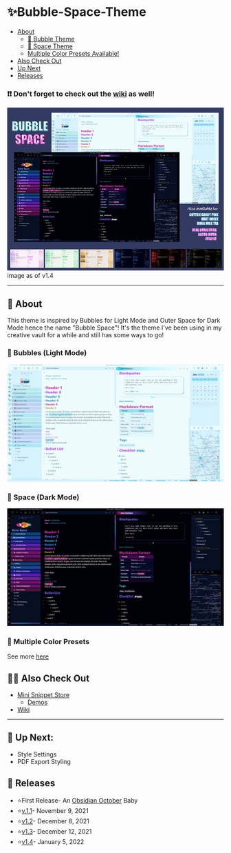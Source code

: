 # ✨Bubble-Space-Theme

- [About](https://github.com/Emrie-Candera/Bubble-Space-Theme#about)
	- [🔵 Bubble Theme](https://github.com/Emrie-Candera/Bubble-Space-Theme/blob/main/README.md#-bubbles-light-mode)
	- [🌌 Space Theme](https://github.com/Emrie-Candera/Bubble-Space-Theme/blob/main/README.md#-space-dark-mode)
	- [Multiple Color Presets Available!](https://github.com/Emrie-Candera/Bubble-Space-Theme/blob/main/README.md#-multiple-color-presets)
- [Also Check Out](https://github.com/Emrie-Candera/Bubble-Space-Theme/blob/main/README.md#-also-check-out)
- [Up Next](https://github.com/Emrie-Candera/Bubble-Space-Theme/blob/main/README.md#-up-next)
- [Releases](https://github.com/Emrie-Candera/Bubble-Space-Theme/blob/main/README.md#-releases)

### ❗❗ Don't forget to check out the [wiki](https://github.com/Emrie-Candera/Bubble-Space-Theme/wiki) as well!

<img src="https://github.com/Emrie-Candera/Bubble-Space-Theme/blob/main/images/Bubble%20Space%20v1.4.png?raw=true"></img>
image as of v1.4

---

## 📖 About
This theme is inspired by Bubbles for Light Mode and Outer Space for Dark Mode hence the name "Bubble Space"! It's the theme I've been using in my creative vault for a while and still has some ways to go! 

### 🔵 Bubbles (Light Mode)
![](https://github.com/Emrie-Candera/Bubble-Space-Theme/blob/main/images/Bubble%20v1.4.png)

### 🌌 Space (Dark Mode)
![](https://github.com/Emrie-Candera/Bubble-Space-Theme/blob/main/images/Space%20v1.4.png?raw=true)

### 🎨 Multiple Color Presets
See more [here](https://github.com/Emrie-Candera/Bubble-Space-Theme/wiki/Bubble-Space-Color-Presets)

## 🐱‍🚀 Also Check Out
- [Mini Snippet Store](https://github.com/Emrie-Candera/Bubble-Space-Theme/tree/main/Mini%20Snippet%20Store)
   - [Demos](https://github.com/Emrie-Candera/Bubble-Space-Theme/wiki/Mini-Snippet-Store-(Demos))
- [Wiki](https://github.com/Emrie-Candera/Bubble-Space-Theme/wiki)

---

## 🚀 Up Next: 
- Style Settings 
- PDF Export Styling

## 🚀 Releases
* ⭐First Release- An [Obsidian October](https://forum.obsidian.md/t/obsidian-october-2021-winners-results/27972) Baby
* ⭐[v.1.1](https://github.com/Emrie-Candera/Bubble-Space-Theme/releases/tag/v1.1)- November 9, 2021
* ⭐[v1.2](https://github.com/Emrie-Candera/Bubble-Space-Theme/releases/tag/v1.2)- December 8, 2021
* ⭐[v1.3](https://github.com/Emrie-Candera/Bubble-Space-Theme/releases/tag/v1.3)- December 12, 2021
* ⭐[v1.4](https://github.com/Emrie-Candera/Bubble-Space-Theme/releases/tag/v1.4)- January 5, 2022
